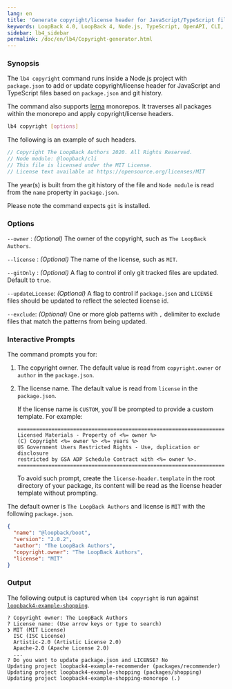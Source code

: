 ```yaml
---
lang: en
title: 'Generate copyright/license header for JavaScript/TypeScript files'
keywords: LoopBack 4.0, LoopBack 4, Node.js, TypeScript, OpenAPI, CLI, Utility
sidebar: lb4_sidebar
permalink: /doc/en/lb4/Copyright-generator.html
---
```


### Synopsis

The `lb4 copyright` command runs inside a Node.js project with `package.json` to
add or update copyright/license header for JavaScript and TypeScript files based
on `package.json` and git history.

The command also supports [lerna](https://github.com/lerna/lerna) monorepos. It
traverses all packages within the monorepo and apply copyright/license headers.

```sh
lb4 copyright [options]
```

The following is an example of such headers.

```js
// Copyright The LoopBack Authors 2020. All Rights Reserved.
// Node module: @loopback/cli
// This file is licensed under the MIT License.
// License text available at https://opensource.org/licenses/MIT
```

The year(s) is built from the git history of the file and `Node module` is read
from the `name` property in `package.json`.

Please note the command expects `git` is installed.

### Options

`--owner` : _(Optional)_ The owner of the copyright, such as
`The LoopBack Authors`.

`--license` : _(Optional)_ The name of the license, such as `MIT`.

`--gitOnly` : _(Optional)_ A flag to control if only git tracked files are
updated. Default to `true`.

`--updateLicense`: _(Optional)_ A flag to control if `package.json` and
`LICENSE` files should be updated to reflect the selected license id.

`--exclude`: _(Optional)_ One or more glob patterns with `,` delimiter to
exclude files that match the patterns from being updated.

### Interactive Prompts

The command prompts you for:

1. The copyright owner. The default value is read from `copyright.owner` or
   `author` in the `package.json`.

2. The license name. The default value is read from `license` in the
   `package.json`.

   If the license name is `CUSTOM`, you'll be prompted to provide a custom
   template. For example:

   ```
   =============================================================================
   Licensed Materials - Property of <%= owner %>
   (C) Copyright <%= owner %> <%= years %>
   US Government Users Restricted Rights - Use, duplication or disclosure
   restricted by GSA ADP Schedule Contract with <%= owner %>.
   =============================================================================
   ```

   To avoid such prompt, create the `license-header.template` in the root
   directory of your package, its content will be read as the license header
   template without prompting.

The default owner is `The LoopBack Authors` and license is `MIT` with the
following `package.json`.

```json
{
  "name": "@loopback/boot",
  "version": "2.0.2",
  "author": "The LoopBack Authors",
  "copyright.owner": "The LoopBack Authors",
  "license": "MIT"
}
```

### Output

The following output is captured when `lb4 copyright` is run against
[`loopback4-example-shopping`](https://github.com/strongloop/loopback4-example-shopping).

```
? Copyright owner: The LoopBack Authors
? License name: (Use arrow keys or type to search)
❯ MIT (MIT License)
  ISC (ISC License)
  Artistic-2.0 (Artistic License 2.0)
  Apache-2.0 (Apache License 2.0)
  ...
? Do you want to update package.json and LICENSE? No
Updating project loopback4-example-recommender (packages/recommender)
Updating project loopback4-example-shopping (packages/shopping)
Updating project loopback4-example-shopping-monorepo (.)
```

